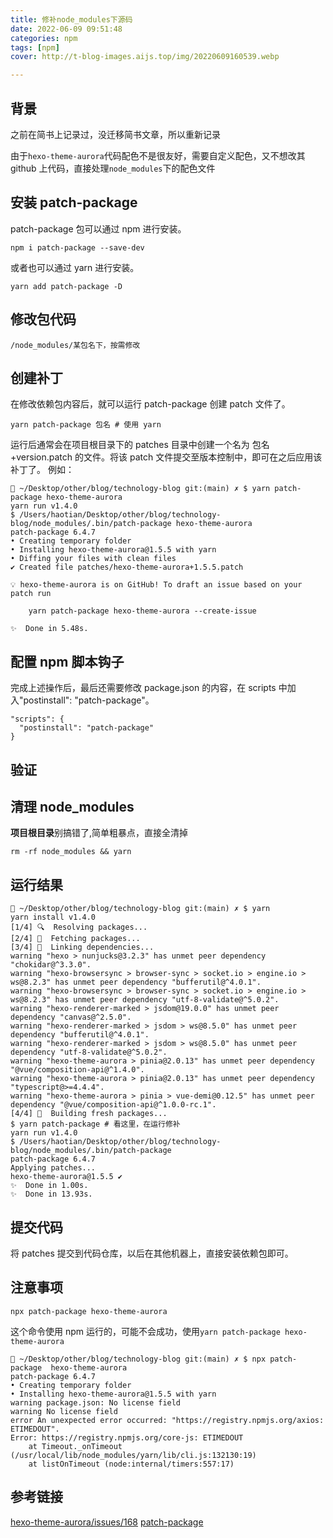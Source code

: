 ```yaml
---
title: 修补node_modules下源码
date: 2022-06-09 09:51:48
categories: npm
tags: [npm]
cover: http://t-blog-images.aijs.top/img/20220609160539.webp

---
```


## 背景

之前在简书上记录过，没迁移简书文章，所以重新记录

由于`hexo-theme-aurora`代码配色不是很友好，需要自定义配色，又不想改其 github 上代码，直接处理`node_modules`下的配色文件

## 安装 patch-package

patch-package 包可以通过 npm 进行安装。

```shell
npm i patch-package --save-dev
```

或者也可以通过 yarn 进行安装。

```shell
yarn add patch-package -D
```

## 修改包代码

```shell
/node_modules/某包名下，按需修改
```

## 创建补丁

在修改依赖包内容后，就可以运行 patch-package 创建 patch 文件了。

```shell
yarn patch-package 包名 # 使用 yarn
```

运行后通常会在项目根目录下的 patches 目录中创建一个名为 包名+version.patch 的文件。将该 patch 文件提交至版本控制中，即可在之后应用该补丁了。
例如：

```shell
👑 ~/Desktop/other/blog/technology-blog git:(main) ✗ $ yarn patch-package hexo-theme-aurora
yarn run v1.4.0
$ /Users/haotian/Desktop/other/blog/technology-blog/node_modules/.bin/patch-package hexo-theme-aurora
patch-package 6.4.7
• Creating temporary folder
• Installing hexo-theme-aurora@1.5.5 with yarn
• Diffing your files with clean files
✔ Created file patches/hexo-theme-aurora+1.5.5.patch

💡 hexo-theme-aurora is on GitHub! To draft an issue based on your patch run

    yarn patch-package hexo-theme-aurora --create-issue

✨  Done in 5.48s.
```

## 配置 npm 脚本钩子

完成上述操作后，最后还需要修改 package.json 的内容，在 scripts 中加入"postinstall": "patch-package"。

```
"scripts": {
  "postinstall": "patch-package"
}
```

## 验证

## 清理 node_modules

**项目根目录**别搞错了,简单粗暴点，直接全清掉

```shell
rm -rf node_modules && yarn
```

## 运行结果

```shell
👑 ~/Desktop/other/blog/technology-blog git:(main) ✗ $ yarn
yarn install v1.4.0
[1/4] 🔍  Resolving packages...
[2/4] 🚚  Fetching packages...
[3/4] 🔗  Linking dependencies...
warning "hexo > nunjucks@3.2.3" has unmet peer dependency "chokidar@^3.3.0".
warning "hexo-browsersync > browser-sync > socket.io > engine.io > ws@8.2.3" has unmet peer dependency "bufferutil@^4.0.1".
warning "hexo-browsersync > browser-sync > socket.io > engine.io > ws@8.2.3" has unmet peer dependency "utf-8-validate@^5.0.2".
warning "hexo-renderer-marked > jsdom@19.0.0" has unmet peer dependency "canvas@^2.5.0".
warning "hexo-renderer-marked > jsdom > ws@8.5.0" has unmet peer dependency "bufferutil@^4.0.1".
warning "hexo-renderer-marked > jsdom > ws@8.5.0" has unmet peer dependency "utf-8-validate@^5.0.2".
warning "hexo-theme-aurora > pinia@2.0.13" has unmet peer dependency "@vue/composition-api@^1.4.0".
warning "hexo-theme-aurora > pinia@2.0.13" has unmet peer dependency "typescript@>=4.4.4".
warning "hexo-theme-aurora > pinia > vue-demi@0.12.5" has unmet peer dependency "@vue/composition-api@^1.0.0-rc.1".
[4/4] 📃  Building fresh packages...
$ yarn patch-package # 看这里，在运行修补
yarn run v1.4.0
$ /Users/haotian/Desktop/other/blog/technology-blog/node_modules/.bin/patch-package
patch-package 6.4.7
Applying patches...
hexo-theme-aurora@1.5.5 ✔
✨  Done in 1.00s.
✨  Done in 13.93s.

```

## 提交代码

将 patches 提交到代码仓库，以后在其他机器上，直接安装依赖包即可。

## 注意事项

```shell
npx patch-package hexo-theme-aurora
```

这个命令使用 npm 运行的，可能不会成功，使用`yarn patch-package hexo-theme-aurora`

```shell
👑 ~/Desktop/other/blog/technology-blog git:(main) ✗ $ npx patch-package  hexo-theme-aurora
patch-package 6.4.7
• Creating temporary folder
• Installing hexo-theme-aurora@1.5.5 with yarn
warning package.json: No license field
warning No license field
error An unexpected error occurred: "https://registry.npmjs.org/axios: ETIMEDOUT".
Error: https://registry.npmjs.org/core-js: ETIMEDOUT
    at Timeout._onTimeout (/usr/local/lib/node_modules/yarn/lib/cli.js:132130:19)
    at listOnTimeout (node:internal/timers:557:17)
```

## 参考链接

[hexo-theme-aurora/issues/168](https://github.com/auroral-ui/hexo-theme-aurora/issues/168)
[patch-package](https://www.npmjs.com/package/patch-package)